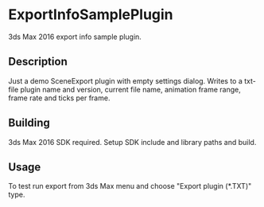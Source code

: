 # ExportInfoSamplePlugin

3ds Max 2016 export info sample plugin.

## Description

Just a demo SceneExport plugin with empty settings dialog. Writes to a txt-file plugin name and version, current file name, animation frame range, frame rate and ticks per frame.

## Building

3ds Max 2016 SDK required.
Setup SDK include and library paths and build.

## Usage

To test run export from 3ds Max menu and choose "Export plugin (\*.TXT)" type.
